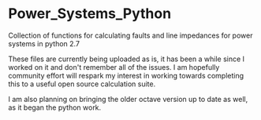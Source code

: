 # Power_Systems_Python
Collection of functions for calculating faults and line impedances for power systems in python 2.7

These files are currently being uploaded as is, it has been a while since I worked on it and don't remember all of the issues.  I am hopefully community effort will respark my interest in working towards completing this to a useful open source calculation suite.

I am also planning on bringing the older octave version up to date as well, as it began the python work.
